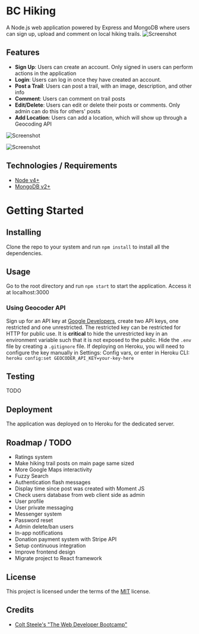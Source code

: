 # BC Hiking
A Node.js web application powered by Express and MongoDB where users can sign up, upload and comment on local hiking trails.
![Screenshot](https://i.imgur.com/UpEgSVD.png)

## Features
- **Sign Up**: Users can create an account. Only signed in users can perform actions in the application
- **Login**: Users can log in once they have created an account.
- **Post a Trail**: Users can post a trail, with an image, description, and other info
- **Comment**: Users can comment on trail posts
- **Edit/Delete**: Users can edit or delete their posts or comments. Only admin can do this for others' posts
- **Add Location**: Users can add a location, which will show up through a Geocoding API


![Screenshot](https://i.imgur.com/o1ZMXPp.png)

![Screenshot](https://i.imgur.com/gafyBCS.png)

## Technologies / Requirements
- [Node v4+](https://nodejs.org/en/)
- [MongoDB v2+](https://www.mongodb.com/)

# Getting Started

## Installing
Clone the repo to your system and run ``npm install`` to install all the dependencies.

## Usage
Go to the root directory and run ``npm start`` to start the application.
Access it at localhost:3000

### Using Geocoder API
Sign up for an API key at [Google Developers](https://developers.google.com/maps/web/), create two API keys, one restricted and one unrestricted. The restricted key can be restricted for HTTP for public use. It is **critical** to hide the unrestricted key in an environment variable such that it is not exposed to the public. Hide the ``.env`` file by creating a ``.gitignore`` file. If deploying on Heroku, you will need to configure the key manually in Settings: Config vars, or enter in Heroku CLI: `` heroku config:set GEOCODER_API_KEY=your-key-here ``

## Testing
TODO

## Deployment
The application was deployed on to Heroku for the dedicated server.

## Roadmap / TODO
- Ratings system
- Make hiking trail posts on main page same sized
- More Google Maps interactivity
- Fuzzy Search
- Authentication flash messages 
- Display time since post was created with Moment JS
- Check users database from web client side as admin
- User profile
- User private messaging
- Messenger system
- Password reset 
- Admin delete/ban users
- In-app notifications
- Donation payment system with Stripe API
- Setup continuous integration
- Improve frontend design
- Migrate project to React framework

## License
This project is licensed under the terms of the [MIT](https://github.com/park-jsdev/bc-hiking/blob/master/LICENSE) license. 

## Credits
- [Colt Steele's "The Web Developer Bootcamp"](https://www.udemy.com/course/the-web-developer-bootcamp/)
